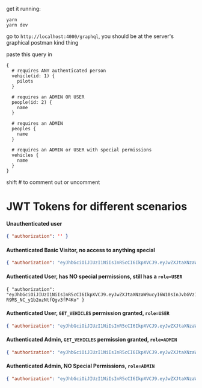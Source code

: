 
get it running:

```
yarn 
yarn dev
```
go to `http://localhost:4000/graphql`, you should be at the server's graphical postman kind thing

paste this query in

```
{
  # requires ANY authenticated person
  vehicle(id: 1) {
    pilots
  }

  # requires an ADMIN OR USER
  people(id: 2) {
    name
  }

  # requires an ADMIN
  peoples {
    name
  }

  # requires an ADMIN or USER with special permissions
  vehicles {
    name
  }
}
```

shift # to comment out or uncomment




# JWT Tokens for different scenarios

#### Unauthenticated user
```.json
{ "authorization": '' }
```

#### Authenticated Basic Visitor, no access to anything special
```.json
{ "authorization": "eyJhbGciOiJIUzI1NiIsInR5cCI6IkpXVCJ9.eyJwZXJtaXNzaW9ucyI6W10sInJvbGVzIjpbXX0.YRfYP-SDZNztZ5D3QrTjMCqx10080Rqy5HG04-spFwI" }
```


#### Authenticated User, has NO special permissions, still has a `role=USER`
```
{ "authorization":  "eyJhbGciOiJIUzI1NiIsInR5cCI6IkpXVCJ9.eyJwZXJtaXNzaW9ucyI6W10sInJvbGVzIjpbIlVTRVIiXX0.MpQmKvgBPvodM2Bg-R9MS_NC_y1b2ozNtfQgv3fP4Ko" }
```

#### Authenticated User, `GET_VEHICLES` permission granted, `role=USER`
```.json
{ "authorization": "eyJhbGciOiJIUzI1NiIsInR5cCI6IkpXVCJ9.eyJwZXJtaXNzaW9ucyI6WyJHRVRfVkVISUNMRVMiXSwicm9sZXMiOlsiVVNFUiJdfQ.BceZPxkP5Qs5dFsPsyjSkSosdMqi7b7fgqAZrHuyfSA" }
```


#### Authenticated Admin, `GET_VEHICLES` permission granted, `role=ADMIN`
```.json
{ "authorization": "eyJhbGciOiJIUzI1NiIsInR5cCI6IkpXVCJ9.eyJwZXJtaXNzaW9ucyI6WyJHRVRfVkVISUNMRVMiXSwicm9sZXMiOlsiQURNSU4iLCJVU0VSIl19.Z2r2v_Qj9b4TeyLzHBpxX6Y8BLnTLBY_2b4aiPb7Kas" }
```

#### Authenticated Admin, NO Special Permissions, `role=ADMIN`
```.json
{ "authorization": "eyJhbGciOiJIUzI1NiIsInR5cCI6IkpXVCJ9.eyJwZXJtaXNzaW9ucyI6W10sInJvbGVzIjpbIkFETUlOIiwiVVNFUiJdfQ.EsVxGj2oNfitTXbcqaWzo3o5fAObEDQHs52c4fO35sU" }
```